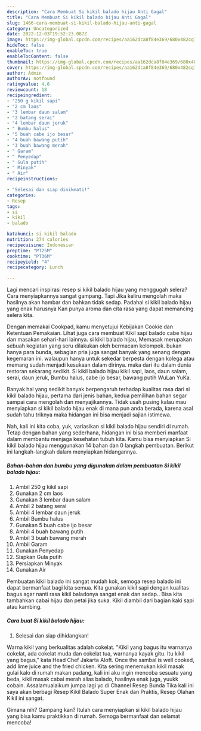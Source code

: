 ```yaml
---
description: "Cara Membuat Si kikil balado hijau Anti Gagal"
title: "Cara Membuat Si kikil balado hijau Anti Gagal"
slug: 1466-cara-membuat-si-kikil-balado-hijau-anti-gagal
category: Uncategorized
date: 2022-12-03T19:52:23.087Z
image: https://img-global.cpcdn.com/recipes/aa162dca8f84e369/680x482cq70/si-kikil-balado-hijau-foto-resep-utama.jpg
hideToc: false
enableToc: true
enableTocContent: false
thumbnail: https://img-global.cpcdn.com/recipes/aa162dca8f84e369/680x482cq70/si-kikil-balado-hijau-foto-resep-utama.jpg
cover: https://img-global.cpcdn.com/recipes/aa162dca8f84e369/680x482cq70/si-kikil-balado-hijau-foto-resep-utama.jpg
author: Admin
authorAv: notfound
ratingvalue: 4.6
reviewcount: 18
recipeingredient:
- "250 g kikil sapi"
- "2 cm laos"
- "3 lembar daun salam"
- "2 batang serai"
- "4 lembar daun jeruk"
- " Bumbu halus"
- "5 buah cabe ijo besar"
- "4 buah bawang putih"
- "3 buah bawang merah"
- " Garam"
- " Penyedap"
- " Gula putih"
- " Minyak"
- " Air"
recipeinstructions:

- "Selesai dan siap dinikmati!"
categories:
- Resep
tags:
- si
- kikil
- balado

katakunci: si kikil balado 
nutrition: 274 calories
recipecuisine: Indonesian
preptime: "PT25M"
cooktime: "PT36M"
recipeyield: "4"
recipecategory: Lunch

---
```



Lagi mencari inspirasi resep si kikil balado hijau yang menggugah selera? Cara menyiapkannya sangat gampang. Tapi Jika keliru mengolah maka hasilnya akan hambar dan bahkan tidak sedap. Padahal si kikil balado hijau yang enak harusnya Kan punya aroma dan cita rasa yang dapat memancing selera kita.


Dengan memakai Cookpad, kamu menyetujui Kebijakan Cookie dan Ketentuan Pemakaian. Lihat juga cara membuat Kikil sapi balado cabe hijau dan masakan sehari-hari lainnya. si kikil balado hijau, Memasak merupakan sebuah kegiatan yang seru dilakukan oleh bermacam kelompok. bukan hanya para bunda, sebagian pria juga sangat banyak yang senang dengan kegemaran ini. walaupun hanya untuk sekedar berpesta dengan kolega atau memang sudah menjadi kesukaan dalam dirinya. maka dari itu dalam dunia restoran sekarang sedikit. Si kikil balado hijau kikil sapi, laos, daun salam, serai, daun jeruk, Bumbu halus, cabe ijo besar, bawang putih WuLan YuKa.

Banyak hal yang sedikit banyak berpengaruh terhadap kualitas rasa dari si kikil balado hijau, pertama dari jenis bahan, kedua pemilihan bahan segar sampai cara mengolah dan menyajikannya. Tidak usah pusing kalau mau menyiapkan si kikil balado hijau enak di mana pun anda berada, karena asal sudah tahu triknya maka hidangan ini bisa menjadi sajian istimewa.


Nah, kali ini kita coba, yuk, variasikan si kikil balado hijau sendiri di rumah. Tetap dengan bahan yang sederhana, hidangan ini bisa memberi manfaat dalam membantu menjaga kesehatan tubuh kita. Kamu bisa menyiapkan Si kikil balado hijau menggunakan 14 bahan dan 0 langkah pembuatan. Berikut ini langkah-langkah dalam menyiapkan hidangannya.

<!--inarticleads1-->

##### Bahan-bahan dan bumbu yang digunakan dalam pembuatan Si kikil balado hijau:

1. Ambil 250 g kikil sapi
1. Gunakan 2 cm laos
1. Gunakan 3 lembar daun salam
1. Ambil 2 batang serai
1. Ambil 4 lembar daun jeruk
1. Ambil  Bumbu halus
1. Gunakan 5 buah cabe ijo besar
1. Ambil 4 buah bawang putih
1. Ambil 3 buah bawang merah
1. Ambil  Garam
1. Gunakan  Penyedap
1. Siapkan  Gula putih
1. Persiapkan  Minyak
1. Gunakan  Air


Pembuatan kikil balado ini sangat mudah kok, semoga resep balado ini dapat bermanfaat bagi kita semua. Kita gunakan kikil sapi dengan kualitas bagus agar nanti rasa kikil baladonya sangat enak dan sedap.. Bisa kita tambahkan cabai hijau dan petai jika suka. Kikil diambil dari bagian kaki sapi atau kambing. 

<!--inarticleads2-->

##### Cara buat Si kikil balado hijau:


1. Selesai dan siap dihidangkan!

Warna kikil yang berkualitas adalah cokelat. &#34;Kikil yang bagus itu warnanya cokelat, ada cokelat muda dan cokelat tua, warnanya kayak gitu. Itu kikil yang bagus,&#34; kata Head Chef Jakarta Aloft. Once the sambal is well cooked, add lime juice and the fried chicken. Kita sering menemukan kikil masak gulai kalo di rumah makan padang, kali ini aku ingin mencoba sesuatu yang beda, kikil masak cabai merah alias balado, hasilnya enak juga, yuukk cobain. Assalamualaikum jumpa lagi yc di Channel Resep Bunda Tika kali ini saya akan berbagi Resep Kikil Balado Super Enak dan Praktis, Resep Olahan Kikil ini sangat. 

Gimana nih? Gampang kan? Itulah cara menyiapkan si kikil balado hijau yang bisa kamu praktikkan di rumah. Semoga bermanfaat dan selamat mencoba!
